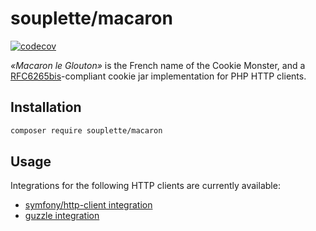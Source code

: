 # souplette/macaron

[![codecov](https://codecov.io/github/souplette-php/macaron/branch/main/graph/badge.svg?token=AUvl8W7oKb)](https://codecov.io/github/souplette-php/macaron)

*«Macaron le Glouton»* is the French name of the Cookie Monster, and a
[RFC6265bis](https://httpwg.org/http-extensions/draft-ietf-httpbis-rfc6265bis.html)-compliant
cookie jar implementation for PHP HTTP clients.

## Installation

```sh
composer require souplette/macaron
```


## Usage

Integrations for the following HTTP clients are currently available:
* [symfony/http-client integration](docs/symfony.md)
* [guzzle integration](docs/guzzle.md)
